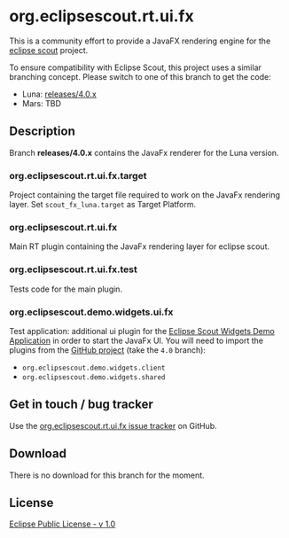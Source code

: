 org.eclipsescout.rt.ui.fx
=========================

This is a community effort to provide a JavaFX rendering engine for the [eclipse scout](http://eclipse.org/scout/) project.

To ensure compatibility with Eclipse Scout, this project uses a similar branching concept. Please switch to one of this branch to get the code:

* Luna: [releases/4.0.x](http://github.com/jmini/org.eclipsescout.rt.ui.fx/tree/releases/4.0.x)
* Mars: TBD

Description
-----------

Branch **releases/4.0.x** contains the JavaFx renderer for the Luna version. 

### org.eclipsescout.rt.ui.fx.target

Project containing the target file required to work on the JavaFx rendering layer.
Set `scout_fx_luna.target` as Target Platform.

### org.eclipsescout.rt.ui.fx

Main RT plugin containing the JavaFx rendering layer for eclipse scout.


### org.eclipsescout.rt.ui.fx.test

Tests code for the main plugin.


### org.eclipsescout.demo.widgets.ui.fx

Test application: additional ui plugin for the [Eclipse Scout Widgets Demo Application](http://wiki.eclipse.org/Scout/Demo#Widgets) in order to start the JavaFx UI.
You will need to import the plugins from the [GitHub project](https://github.com/BSI-Business-Systems-Integration-AG/org.eclipsescout.demo/) (take the `4.0` branch):
* `org.eclipsescout.demo.widgets.client`
* `org.eclipsescout.demo.widgets.shared`


Get in touch / bug tracker
--------------------------

Use the [org.eclipsescout.rt.ui.fx issue tracker](http://github.com/jmini/org.eclipsescout.rt.ui.fx/issues) on GitHub.


Download
--------

There is no download for this branch for the moment.


License
-------

[Eclipse Public License - v 1.0](http://www.eclipse.org/legal/epl-v10.html)


